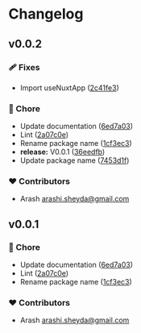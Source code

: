 # Changelog


## v0.0.2


### 🩹 Fixes

- Import useNuxtApp ([2c41fe3](https://github.com/arashsheyda/nuxt-recaptcha/commit/2c41fe3))

### 🏡 Chore

- Update documentation ([6ed7a03](https://github.com/arashsheyda/nuxt-recaptcha/commit/6ed7a03))
- Lint ([2a07c0e](https://github.com/arashsheyda/nuxt-recaptcha/commit/2a07c0e))
- Rename package name ([1cf3ec3](https://github.com/arashsheyda/nuxt-recaptcha/commit/1cf3ec3))
- **release:** V0.0.1 ([36eedfb](https://github.com/arashsheyda/nuxt-recaptcha/commit/36eedfb))
- Update package name ([7453d1f](https://github.com/arashsheyda/nuxt-recaptcha/commit/7453d1f))

### ❤️ Contributors

- Arash <arashi.sheyda@gmail.com>

## v0.0.1


### 🏡 Chore

- Update documentation ([6ed7a03](https://github.com/arashsheyda/nuxt-recaptcha/commit/6ed7a03))
- Lint ([2a07c0e](https://github.com/arashsheyda/nuxt-recaptcha/commit/2a07c0e))
- Rename package name ([1cf3ec3](https://github.com/arashsheyda/nuxt-recaptcha/commit/1cf3ec3))

### ❤️ Contributors

- Arash <arashi.sheyda@gmail.com>


